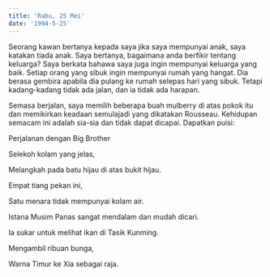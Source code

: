 ```yaml
---
title: 'Rabu, 25 Mei'
date: '1994-5-25'
---
```


Seorang kawan bertanya kepada saya jika saya mempunyai anak, saya katakan tiada anak. Saya bertanya, bagaimana anda berfikir tentang keluarga? Saya berkata bahawa saya juga ingin mempunyai keluarga yang baik. Setiap orang yang sibuk ingin mempunyai rumah yang hangat. Dia berasa gembira apabila dia pulang ke rumah selepas hari yang sibuk. Tetapi kadang-kadang tidak ada jalan, dan ia tidak ada harapan.

Semasa berjalan, saya memilih beberapa buah mulberry di atas pokok itu dan memikirkan keadaan semulajadi yang dikatakan Rousseau. Kehidupan semacam ini adalah sia-sia dan tidak dapat dicapai. Dapatkan puisi:

Perjalanan dengan Big Brother

Selekoh kolam yang jelas,

Melangkah pada batu hijau di atas bukit hijau.

Empat tiang pekan ini,

Satu menara tidak mempunyai kolam air.

Istana Musim Panas sangat mendalam dan mudah dicari.

Ia sukar untuk melihat ikan di Tasik Kunming.

Mengambil ribuan bunga,

Warna Timur ke Xia sebagai raja.

